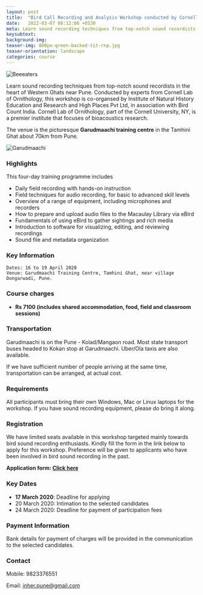 ```yaml
---
layout: post
title:  "Bird Call Recording and Analysis Workshop conducted by Cornell Lab of Ornithology"
date:   2022-03-07 08:12:06 +0530
meta: Learn sound recording techniques from top-notch sound recordists in the heart of Western Ghats near Pune. Conducted by experts from Cornell Lab of Ornithology, this workshop is co-organsed by Institute of Natural History Education and Research and High Places Pvt Ltd, in association with Bird Count India.
keysubtext: 
background-img: 
teaser-img: 800px-green-backed-tit-rnp.jpg
teaser-orientation: landscape
categories: course
---
```

<img src="{{ site.base_url}}/assets/imgs/9631_Beeeaters_wide.jpg" class="img-responsive" alt="Beeeaters">

Learn sound recording techniques from top-notch sound recordists in the heart of
Western Ghats near Pune. Conducted by experts from Cornell Lab of Ornithology,
this workshop is co-organsed by Institute of Natural History Education and
Research and High Places Pvt Ltd, in association with Bird Count India. Cornell
Lab of Ornithology, part of the Cornell University, NY, is a premier institute
that focuses of bioacoustics research.

The venue is the picturesque **Garudmaachi training centre** in the Tamhini Ghat about
70km from Pune.

<img src="{{ site.base_url}}/assets/imgs/garudmaachi_tents.jpg" class="img-responsive" alt="Garudmaachi">


### Highlights
This four-day training programme includes

- Daily field recording with hands-on instruction
- Field techniques for audio recording, for basic to advanced skill levels
- Overview of a range of equipment, including microphones and recorders
- How to prepare and upload audio files to the Macaulay Library via eBird
- Fundamentals of using eBird to gather sightings and rich media
- Introduction to software for visualizing, editing, and reviewing recordings
- Sound file and metadata organization


### Key Information

    Dates: 16 to 19 April 2020
    Venue: Garudmaachi Training Centre, Tamhini Ghat, near village Dongarwadi, Pune.

### Course charges

<div id="course_charges"></div>

  *  **Rs 7100 (includes shared accommodation, food, field and classroom sessions)**

### Transportation
Garudmaachi is on the Pune - Kolad/Mangaon road. Most state transport buses
  headed to Kokan stop at Garudmaachi. Uber/Ola taxis are also available.
  
  If we have sufficient number of people arriving at the same time, transportation
  can be arranged, at actual cost.

### Requirements
All participants must bring their own Windows, Mac or Linux laptops for the
workshop. If you have sound recording equipment, please do bring it along.

### Registration
We have limited seats available in this workshop targeted mainly towards bird
sound recording enthusiasts. Kindly fill the form in the link below to
apply for this workshop. Preference will be given to applicants who have been
involved in bird sound recording in the past. 

**Application form: [Click here](https://forms.gle/aMzQ7dZTyLsz2onU9)**

### Key Dates
- **17 March 2020**: Deadline for applying
- 20 March 2020: Intimation to the selected candidates
- 24 March 2020: Deadline for payment of participation fees

### Payment Information
Bank details for payment of charges will be provided in the communication to the selected candidates.
    
### Contact
  Mobile: 9823376551

  Email: inher.pune@gmail.com
